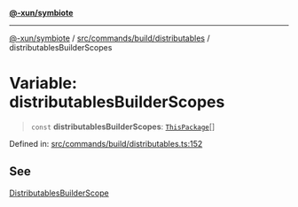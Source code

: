 [**@-xun/symbiote**](../../../../../README.md)

***

[@-xun/symbiote](../../../../../README.md) / [src/commands/build/distributables](../README.md) / distributablesBuilderScopes

# Variable: distributablesBuilderScopes

> `const` **distributablesBuilderScopes**: [`ThisPackage`](../../../../configure/enumerations/ThisPackageGlobalScope.md#thispackage)[]

Defined in: [src/commands/build/distributables.ts:152](https://github.com/Xunnamius/symbiote/blob/2e287e33709b516a0ca83d4aca24e98dc1018688/src/commands/build/distributables.ts#L152)

## See

[DistributablesBuilderScope](../../../../configure/enumerations/ThisPackageGlobalScope.md)
